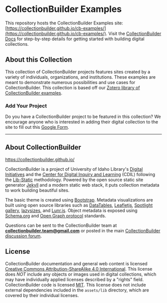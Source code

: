# CollectionBuilder Examples

This repository hosts the CollectionBuilder Examples site: [https://collectionbuilder.github.io/cb-examples/](https://collectionbuilder.github.io/cb-examples/). Visit the [CollectionBuilder Docs](https://collectionbuilder.github.io/cb-docs/) for step-by-step details for getting started with building digital collections.

## About this Collection

This collection of CollectionBuilder projects features sites created by a variety of individuals, organizations, and institutions. These examples are meant to demonstrate numerous possibilities and use cases for CollectionBuilder. This collection is based off our [Zotero library of CollectionBuilder examples](https://www.zotero.org/groups/5020353/collectionbuilder-examples/library).

### Add Your Project

Do you have a CollectionBuilder project to be featured in this collection? We encourage anyone who is interested in adding their digital collection to the site to fill out this [Google Form](https://forms.gle/k1fsqiRPo71uULfo8).

----------

## About CollectionBuilder 

<https://collectionbuilder.github.io/>

CollectionBuilder is a project of University of Idaho Library's [Digital Initiatives](https://www.lib.uidaho.edu/digital/) and the [Center for Digital Inquiry and Learning](https://cdil.lib.uidaho.edu) (CDIL) following the [Lib-Static](https://lib-static.github.io/) methodology. 
Powered by the open source static site generator [Jekyll](https://jekyllrb.com/) and a modern static web stack, it puts collection metadata to work building beautiful sites.

The basic theme is created using [Bootstrap](https://getbootstrap.com/).
Metadata visualizations are built using open source libraries such as [DataTables](https://datatables.net/), [Leafletjs](http://leafletjs.com/), [Spotlight gallery](https://github.com/nextapps-de/spotlight), [lazysizes](https://github.com/aFarkas/lazysizes), and [Lunr.js](https://lunrjs.com/).
Object metadata is exposed using [Schema.org](http://schema.org) and [Open Graph protocol](http://ogp.me/) standards.

Questions can be sent to the CollectionBuilder team at **collectionbuilder.team@gmail.com** or posted in the main [CollectionBuilder discussion forum](https://github.com/CollectionBuilder/collectionbuilder.github.io/discussions).

## License

CollectionBuilder documentation and general web content is licensed [Creative Commons Attribution-ShareAlike 4.0 International](http://creativecommons.org/licenses/by-sa/4.0/). 
This license does *NOT* include any objects or images used in digital collections, which may have individually applied licenses described by a "rights" field.
CollectionBuilder code is licensed [MIT](https://github.com/CollectionBuilder/collectionbuilder-csv/blob/master/LICENSE). 
This license does not include external dependencies included in the `assets/lib` directory, which are covered by their individual licenses.
